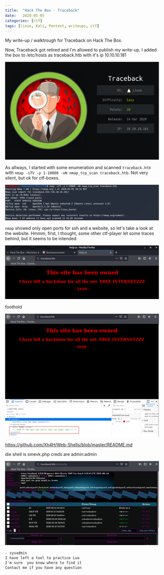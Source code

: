 ```yaml
---
title:  "Hack The Box - Traceback"
date:   2020-05-05
categories: [ctf]
tags: [linux, Kali, Pentest, writeups, ctf]
---
```

My write-up / walktrough for Traceback on Hack The Box.

Now, Traceback got retired and I'm  allowed to publish my write-up. I added the box to
/etc/hosts as traceback.htb with it's ip 10.10.10.181

![infocard](/images/traceback/infocard.png)

As allways, I started with some enumeration and scanned `traceback.htb` with `nmap -sTV -p 1-10000 -oN nmap_tcp_scan traceback.htb`. Not very silent, but ok for ctf-boxes.

![nmap](/images/traceback/nmap.png)

`nmap` showed only open ports for ssh and a website, so let's take a look at the website. Hmmm, first, I thought, some other ctf-player let some traces behind, but it seems to be intended.

![website](/images/traceback/website.png)

foothold

![website_comment](/images/traceback/website_comment.png)

https://github.com/Xh4H/Web-Shells/blob/master/README.md

die shell is smevk.php
creds are admin:admin

![webshell](/images/traceback/webshell.png)

```
- sysadmin
I have left a tool to practice Lua
I'm sure  you know where to find it
Contact me if you have any question
```
